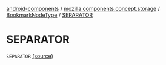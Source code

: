 [android-components](../../index.md) / [mozilla.components.concept.storage](../index.md) / [BookmarkNodeType](index.md) / [SEPARATOR](./-s-e-p-a-r-a-t-o-r.md)

# SEPARATOR

`SEPARATOR` [(source)](https://github.com/mozilla-mobile/android-components/blob/master/components/concept/storage/src/main/java/mozilla/components/concept/storage/BookmarksStorage.kt#L117)